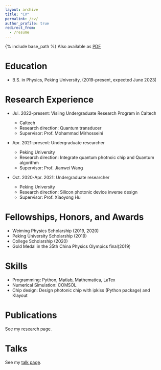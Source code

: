 ```yaml
---
layout: archive
title: "CV"
permalink: /cv/
author_profile: true
redirect_from:
  - /resume
---
```


{% include base_path %}
Also available as [PDF](http://yuyue11443.github.io/files/CV_Yue_Yu.pdf)

Education
======
* B.S. in Physics, Peking University, (2019-present, expected June 2023)

Research Experience
======
* Jul. 2022-present: Visiing Undergraduate Research Program in Caltech
  * Caltech
  * Research direction: Quantum transducer
  * Supervisor: Prof. Mohammad Mirhosseini

* Apr. 2021-present: Undergraduate researcher
  * Peking University
  * Research direction: Integrate quantum photnoic chip and Quantum algorithm
  * Supervisor: Prof. Jianwei Wang

* Oct. 2020-Apr. 2021: Undergraduate researcher
  * Peking University
  * Research direction: Silicon photonic device inverse design
  * Supervisor: Prof. Xiaoyong Hu
  
Fellowships, Honors, and Awards
======
* Weiming Physics Scholarship (2019, 2020)
* Peking University Scholarship (2019)
* College Scholarship (2020)
* Gold Medal in the 35th China Physics Olympics final(2019)

Skills
======
* Programming: Python, Matlab, Mathematica, LaTex
* Numerical Simulation: COMSOL
* Chip design: Design photonic chip with ipkiss (Python package) and Klayout

Publications
======
See my [research page](https://yuyue11443.github.io/research/).
  
Talks
======
See my [talk page](https://yuyue11443.github.io/talk/).
  
  

